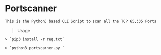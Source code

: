 # Portscanner

`This is the Python3 based CLI Script to scan all the TCP 65,535 Ports`

> Usage

	> `pip3 install -r req.txt`
  
	> `python3 portscanner.py `


    





